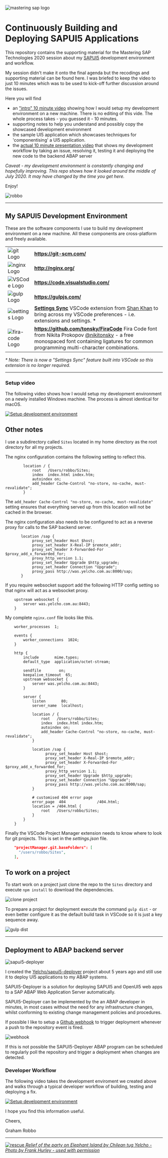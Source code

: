 ![mastering sap logo](img/mastering-sap-logo.png)

# Continuously Building and Deploying SAPUI5 Applications

This repository contains the supporting material for the Mastering SAP Technologies 2020 session about my [SAPUI5](https://sapui5.hana.ondemand.com/) development environment and workflow.

My session didn't make it onto the final agenda but the recodings and supporting material can be found here. I was briefed to keep the video to just 10 minutes which was to be used to kick-off further discussion around the issues.

Here you will find

- an ["intro" 10 minute video](https://youtu.be/NGhklCEDQA4) showing how I would setup my development environment on a new machine. There is no editing of this vide. The whole process takes - you guessed it - 10 minutes.
- supporting notes to help you understand and possibly copy the showcased development environment
- the sample UI5 application which showcases techniques for 'componentising' a UI5 application.
- the [actual 10 minute presentation video](https://youtu.be/TP7VluwCboU) that shows my development workflow by taking an issue, resolving it, testing it and deploying the new code to the backend ABAP server

_Caveat - my development environment is constantly changing and hopefully improving. This repo shows how it looked around the middle of July 2020. It may have changed by the time you get here._

Enjoy!

![robbo](img/robbo.png)

---

## My SAPUI5 Development Environment

These are the software components I use to build my development environment on a new machine. All these components are cross-platform and freely available.

|                                      |                                                                                                                                                                                                                                                                   |
| ------------------------------------ | ----------------------------------------------------------------------------------------------------------------------------------------------------------------------------------------------------------------------------------------------------------------- |
| ![git Logo](img/git.png)             | **https://git-scm.com/**                                                                                                                                                                                                                                          | ![node.js Logo](img/node.png) | **https://nodejs.org** |
| ![nginx Logo](img/nginx.png)         | **http://nginx.org/**                                                                                                                                                                                                                                             |
| ![VSCode Logo](img/vscode.png)       | **https://code.visualstudio.com/**                                                                                                                                                                                                                                |
| ![gulp Logo](img/gulp.png)           | **https://gulpjs.com/**                                                                                                                                                                                                                                           |
| ![settings Logo](img/settings.png)   | **[Settings Sync](https://marketplace.visualstudio.com/items?itemName=Shan.code-settings-sync)** VSCode extension from [Shan Khan](https://marketplace.visualstudio.com/publishers/Shan) to bring across my VSCode preferences - i.e. extensions and settings. \* |
| ![fira-code Logo](img/fira-code.png) | **https://github.com/tonsky/FiraCode** Fira Code font from Nikita Prokopov [@nikitonsky](https://twitter.com/nikitonsky) - a free monospaced font containing ligatures for common programming multi-character combinations.                                       |

_\* Note: There is now a "Settings Sync" feature built into VSCode so this extension is no longer required._

---

### Setup video

The following video shows how I would setup my development environment on a newly installed Windows machine. The process is almost identical for macOS.

[![Setup development environment](img/install.png)](https://youtu.be/NGhklCEDQA4)

## Other notes

I use a subdirectory called `Sites` located in my home directory as the root directory for all my projects.

The nginx configuration contains the following setting to reflect this.

```
        location / {
            root   /Users/robbo/Sites;
            index  index.html index.htm;
            autoindex on;
            add_header Cache-Control "no-store, no-cache, must-revalidate";
        }
```

The `add_header Cache-Control "no-store, no-cache, must-revalidate"` setting ensures that everything served up from this location will not be cached in the browser.

The nginx configuration also needs to be configured to act as a reverse proxy for calls to the SAP backend server.

```
       location /sap {
            proxy_set_header Host $host;
            proxy_set_header X-Real-IP $remote_addr;
            proxy_set_header X-Forwarded-For $proxy_add_x_forwarded_for;
            proxy_http_version 1.1;
            proxy_set_header Upgrade $http_upgrade;
            proxy_set_header Connection "Upgrade";
            proxy_pass http://was.yelcho.com.au:8000/sap;
       }
```

If you require websocket support add the following HTTP config setting so that nginx will act as a websocket proxy.

```
    upstream websocket {
        server was.yelcho.com.au:8443;
    }
```

My complete `nginx.conf` file looks like this.

```
    worker_processes  1;

    events {
        worker_connections  1024;
    }

    http {
        include       mime.types;
        default_type  application/octet-stream;

        sendfile        on;
        keepalive_timeout  65;
        upstream websocket {
            server was.yelcho.com.au:8443;
        }

        server {
            listen       80;
            server_name  localhost;

            location / {
                root   /Users/robbo/Sites;
                index  index.html index.htm;
                autoindex on;
                add_header Cache-Control "no-store, no-cache, must-revalidate";
            }

            location /sap {
                  proxy_set_header Host $host;
                  proxy_set_header X-Real-IP $remote_addr;
                  proxy_set_header X-Forwarded-For $proxy_add_x_forwarded_for;
                  proxy_http_version 1.1;
                  proxy_set_header Upgrade $http_upgrade;
                  proxy_set_header Connection "Upgrade";
                  proxy_pass http://was.yelcho.com.au:8000/sap;
            }

            # customised 404 error page
            error_page  404              /404.html;
            location = /404.html {
                root   /Users/robbo/Sites;
            }
        }
    }
```

Finally the VSCode Project Manager extension needs to know where to look for git projects. This is set in the _settings.json_ file.

```json
    "projectManager.git.baseFolders": [
      "/users/robbo/Sites",
    ],
```

## To work on a project

To start work on a project just clone the repo to the `Sites` directory and execute `npm install` to download the dependencies.

![clone project](img/project-clone.gif)

To prepare a project for deployment execute the command `gulp dist` - or even better configure it as the default build task in VSCode so it is just a key sequence away.

![gulp dist](img/gulp-dist.gif)

---

## Deployment to ABAP backend server

![sapui5-deployer](img/sapui5-deployer.png)

I created the [Yelcho/sapui5-deployer](http://yelcho.github.io/sapui5-deployer/) project about 5 years ago and still use it to deploy UI5 applications to my ABAP systems.

SAPUI5-Deployer is a solution for deploying SAPUI5 and OpenUI5 web apps to a SAP ABAP Web Application Server automatically.

SAPUI5-Deployer can be implemented by the an ABAP developer in minutes, in most cases without the need for any infrastructure changes, whilst conforming to existing change management policies and procedures.

If possible I like to setup a [Github webhook](https://docs.github.com/en/developers/webhooks-and-events/about-webhooks) to trigger deployment whenever a push to the repository event is fired.

![webhook](img/webhook.png)

If this is not possible the SAPUI5-Deployer ABAP program can be scheduled to regularly poll the repository and trigger a deployment when changes are detected.

### Developer Workflow

The following video takes the development enviroment we created above and walks through a typical developer workflow of building, testing and deploying a fix.

[![Setup development environment](img/build.png)](https://youtu.be/TP7VluwCboU)

I hope you find this information useful.

Cheers,

Graham Robbo

---

[![rescue](img/rescue.png)
_Relief of the party on Elephant Island by Chilean tug Yelcho - Photo by Frank Hurley - used with permission_](https://geographical.co.uk/people/explorers/item/1875-on-this-day-1916-shackleton-rescues-his-crew)
